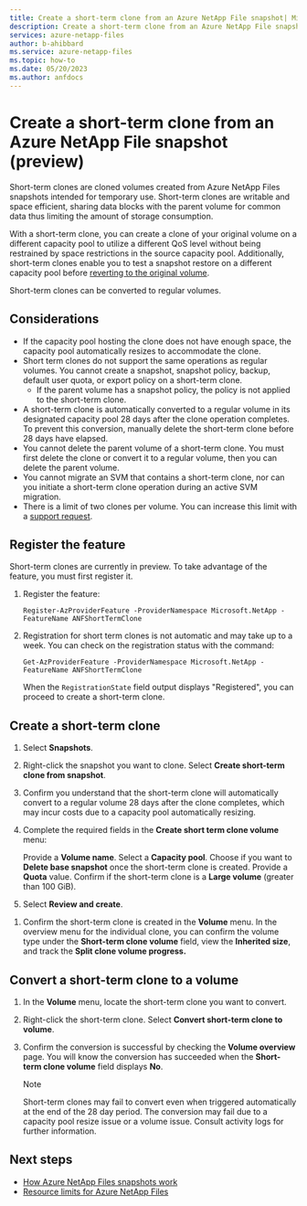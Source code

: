 ```yaml
---
title: Create a short-term clone from an Azure NetApp File snapshot| Microsoft Learn
description: Create a short-term clone from an Azure NetApp File snapshot.
services: azure-netapp-files
author: b-ahibbard
ms.service: azure-netapp-files
ms.topic: how-to
ms.date: 05/20/2023
ms.author: anfdocs
---
```

# Create a short-term clone from an Azure NetApp File snapshot (preview)

Short-term clones are cloned volumes created from Azure NetApp Files snapshots intended for temporary use. Short-term clones are writable and space efficient, sharing data blocks with the parent volume for common data thus limiting the amount of storage consumption. 

With a short-term clone, you can create a clone of your original volume on a different capacity pool to utilize a different QoS level without being restrained by space restrictions in the source capacity pool. Additionally, short-term clones enable you to test a snapshot restore on a different capacity pool before [reverting to the original volume](snapshots-revert-volume.md). 

Short-term clones can be converted to regular volumes. 

## Considerations 

* If the capacity pool hosting the clone does not have enough space, the capacity pool automatically resizes to accommodate the clone. 
* Short term clones do not support the same operations as regular volumes. You cannot create a snapshot, snapshot policy, backup, default user quota, or export policy on a short-term clone. 
    * If the parent volume has a snapshot policy, the policy is not applied to the short-term clone.
* A short-term clone is automatically converted to a regular volume in its designated capacity pool 28 days after the clone operation completes. To prevent this conversion, manually delete the short-term clone before 28 days have elapsed. 
* You cannot delete the parent volume of a short-term clone. You must first delete the clone or convert it to a regular volume, then you can delete the parent volume. 
* You cannot migrate an SVM that contains a short-term clone, nor can you initiate a short-term clone operation during an active SVM migration. 
* There is a limit of two clones per volume. You can increase this limit with a [support request](azure-netapp-files-resource-limits.md#request-limit-increase).

<!-- activity logs? -->
<!-- alerting of cloning -->

## Register the feature

Short-term clones are currently in preview. To take advantage of the feature, you must first register it. 

1. Register the feature:

    ```azurepowershell-interactive
    Register-AzProviderFeature -ProviderNamespace Microsoft.NetApp -FeatureName ANFShortTermClone
    ```
1. Registration for short term clones is not automatic and may take up to a week. You can check on the registration status with the command: 

    ```azurepowershell-interactive
    Get-AzProviderFeature -ProviderNamespace Microsoft.NetApp -FeatureName ANFShortTermClone
    ```

    When the `RegistrationState` field output displays "Registered", you can proceed to create a short-term clone. 

<!-- waitlist? given that it is not automatic -->

## Create a short-term clone

1. Select **Snapshots**.
1. Right-click the snapshot you want to clone. Select **Create short-term clone from snapshot**.
1. Confirm you understand that the short-term clone will automatically convert to a regular volume 28 days after the clone completes, which may incur costs due to a capacity pool automatically resizing. 
1. Complete the required fields in the **Create short term clone volume** menu:

	Provide a **Volume name**.
	Select a **Capacity pool**.
	Choose if you want to **Delete base snapshot** once the short-term clone is created. 
	Provide a **Quota** value.
    Confirm if the short-term clone is a **Large volume** (greater than 100 GiB).

1. Select **Review and create**.
<!-- time expectation -->
1. Confirm the short-term clone is created in the **Volume** menu. In the overview menu for the individual clone, you can confirm the volume type under the **Short-term clone volume** field, view the **Inherited size**, and track the **Split clone volume progress.**

## Convert a short-term clone to a volume

1. In the **Volume** menu, locate the short-term clone you want to convert.
1. Right-click the short-term clone. Select **Convert short-term clone to volume**.
1. Confirm the conversion is successful by checking the **Volume overview** page. You will know the conversion has succeeded when the **Short-term clone volume** field displays **No**.

    >[!NOTE]
    >Short-term clones may fail to convert even when triggered automatically at the end of the 28 day period. The conversion may fail due to a capacity pool resize issue or a volume issue. Consult activity logs for further information. 

## Next steps

* [How Azure NetApp Files snapshots work](snapshots-introduction.md)
* [Resource limits for Azure NetApp Files](azure-netapp-files-resource-limits.md)
